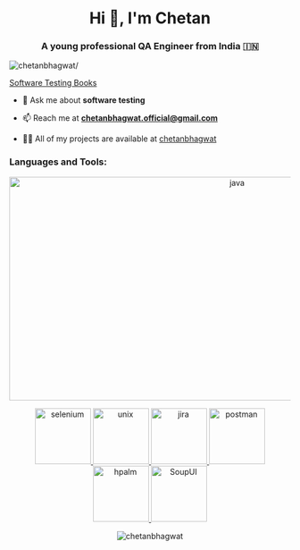 <!--### Hi there 👋-->

<!--
**chetanbhagwat/chetanbhagwat** is a ✨ _special_ ✨ repository because its `README.md` (this file) appears on your GitHub profile.

Here are some ideas to get you started:

- 🔭 I’m currently working on ...
- 🌱 I’m currently learning ...
- 👯 I’m looking to collaborate on ...
- 🤔 I’m looking for help with ...
- 💬 Ask me about ...
- 📫 How to reach me: ...
- 😄 Pronouns: ...
- ⚡ Fun fact: ...
-->
<h1 align="center">Hi 👋, I'm Chetan</h1>

<h3 align="center">A young professional QA Engineer from India 🇮🇳</h3>
<p align="left"> <img src=https://komarev.com/ghpvc/?username=chetanbhagwat alt=chetanbhagwat/> </p>

 <a target="_blank" href="https://www.amazon.in/s?k=software+testing+books&amp;crid=1TPO4PE7FNVRO&amp;sprefix=software+Testing+books%252Caps%252C383&amp;ref=nb_sb_ss_ts-doa-p_1_22&_encoding=UTF8&tag=congobiz-21&linkCode=ur2&linkId=caa12527b4cfd4d31051846050a10799&camp=3638&creative=24630">Software Testing Books</a>
 
- 💬 Ask me about **software testing**

- 📫 Reach me at **chetanbhagwat.official@gmail.com**

- 👨‍💻 All of my projects are available at [chetanbhagwat](https://github.com/chetanbhagwat)


<!--- ⚡ Fun fact ****-->

<h3 align="left">Languages and Tools:</h3>
<p align="center">
    <a href="https://www.selenium.dev/" target="_blank"> <img src="https://miro.medium.com/max/624/1*YI4Vk_zfRg-sbjw8pgg9Eg.png" alt="java" width="800" height="400"/> </a>
 </p> 
 <p align="center">
    <a href="https://www.w3schools.com/sql/" target="_blank"> <img src="https://cdn1.vectorstock.com/i/1000x1000/77/30/sql-database-icon-logo-design-ui-or-ux-app-vector-17507730.jpg" alt="selenium" width="100" height="100"/> </a>
    <a href="https://unix.org/" target="_blank"> <img src="https://1.bp.blogspot.com/-cWlA2Uz7-FM/WBq0UxlwGZI/AAAAAAAAK2U/LVbrE6OYZi0i_BSjFKjRK60ASQI5m1p5ACPcB/s1600/unix-linux.png" alt="unix" width="100" height="100"/> </a>
    <a href="https://www.atlassian.com/jira" target="_blank"> <img src="https://encrypted-tbn0.gstatic.com/images?q=tbn:ANd9GcTuB1wp3pBpsDgLnaC7zMl1hjfgXjwmRHijB1aOQfVn2w_I0d2SiOWjKEK5rBHzT29IjdE&usqp=CAU" alt="jira" width="100" height="100"/> </a>
    <a href="https://www.postman.com/" target="_blank"> <img src="https://upload.wikimedia.org/wikipedia/commons/c/c2/Postman_%28software%29.png" alt="postman" width="100" height="100"/> </a>
      <a href="https://www.microfocus.com/en-us/products/alm-quality-center/overview" target="_blank"> <img src="https://community.hpe.com/t5/image/serverpage/image-id/54002i4F2CBC0A93CBDFDA/image-size/large/is-moderation-mode/true?v=v2&px=2000" alt="hpalm" width="100" height="100"/> </a>
    <a href="https://www.soapui.org/" target="_blank"> <img src="https://d1h3p5fzmizjvp.cloudfront.net/wp-content/uploads/2018/10/05105601/SoapUI%402x.png" alt="SoupUI" width="100" height="100"/> </a> 
    </p>


<p align="center"> <img src=https://github-readme-stats.vercel.app/api?username=chetanbhagwat&show_icons=true alt=chetanbhagwat /> </p>
